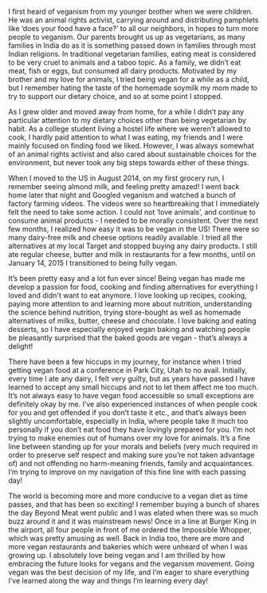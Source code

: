 I first heard of veganism from my younger brother when we were children. He was an animal rights activist, carrying around and distributing pamphlets like ‘does your food have a face?’ to all our neighbors, in hopes to turn more people to veganism. Our parents brought us up as vegetarians, as many families in India do as it is something passed down in families through most Indian religions. In traditional vegetarian families, eating meat is considered to be very cruel to animals and a taboo topic. As a family, we didn’t eat meat, fish or eggs, but consumed all dairy products. Motivated by my brother and my love for animals, I tried being vegan for a while as a child, but I remember hating the taste of the homemade soymilk my mom made to try to support our dietary choice, and so at some point I stopped. 

As I grew older and moved away from home, for a while I didn’t pay any particular attention to my dietary choices other than being vegetarian by habit. As a college student living a hostel life where we weren’t allowed to cook, I hardly paid attention to what I was eating, my friends and I were mainly focused on finding food we liked. However, I was always somewhat of an animal rights activist and also cared about sustainable choices for the environment, but never took any big steps towards either of these things.

When I moved to the US in August 2014, on my first grocery run, I remember seeing almond milk, and feeling pretty amazed! I went back home later that night and Googled veganism and watched a bunch of factory farming videos. The videos were so heartbreaking that I  immediately felt the need to take some action. I could not ‘love animals’, and continue to consume animal products - I needed to be morally consistent. Over the next few months, I realized how easy it was to be vegan in the US! There were so many dairy-free milk and cheese options readily available. I tried all the alternatives at my local Target and stopped buying any dairy products. I still ate regular cheese, butter and milk in restaurants for a few months, until on January 14, 2015 I transitioned to being fully vegan. 

It’s been pretty easy and a lot fun ever since! Being vegan has made me develop a passion for food, cooking and finding alternatives for everything I loved and didn't want to eat anymore. I love looking up recipes, cooking, paying more attention to and learning more about nutrition, understanding the science behind nutrition, trying store-bought as well as homemade alternatives of milks, butter, cheese and chocolate. I love baking and eating desserts, so I have especially enjoyed vegan baking and watching people be pleasantly surprised that the baked goods are vegan - that’s always a delight!

There have been a few hiccups in my journey, for instance when I tried getting vegan food at a conference in Park City, Utah to no avail. Initially, every time I ate any dairy, I felt very guilty, but as years have passed I have learned to accept any small hiccups and not to let them affect me too much. It’s not always easy to have vegan food accessible so small exceptions are definitely okay by me. I’ve also experienced instances of when people cook for you and get offended if you don’t taste it etc., and that’s always been slightly uncomfortable, especially in India, where people take it much too personally if you don’t eat food they have lovingly prepared for you. I’m not trying to make enemies out of humans over my love for animals. It’s a fine line between standing up for your morals and beliefs (very much required in order to preserve self respect and making sure you’re not taken advantage of) and not offending no harm-meaning friends, family and acquaintances. I’m trying to improve on my navigation of this fine line with each passing day! 

The world is becoming more and more conducive to a vegan diet as time passes, and that has been so exciting! I remember buying a bunch of shares the day Beyond Meat went public and I was elated when there was so much buzz around it and it was mainstream news! Once in a line at Burger King in the airport, all four people in front of me ordered the Impossible Whopper, which was pretty amusing as well. Back in India too, there are more and more vegan restaurants and bakeries which were unheard of when I was growing up. I absolutely love being vegan and I am thrilled by how embracing the future looks for vegans and the veganism movement. Going vegan was the best decision of my life, and I’m eager to share everything I’ve learned along the way and things I’m learning every day!

  
